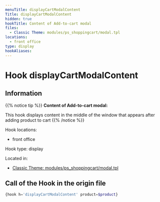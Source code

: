 ```yaml
---
menuTitle: displayCartModalContent
Title: displayCartModalContent
hidden: true
hookTitle: Content of Add-to-cart modal
files:
  - Classic Theme: modules/ps_shoppingcart/modal.tpl
locations:
  - front office
type: display
hookAliases:
---
```


# Hook displayCartModalContent

## Information

{{% notice tip %}}
**Content of Add-to-cart modal:** 

This hook displays content in the middle of the window that appears after adding product to cart
{{% /notice %}}

Hook locations: 
  - front office

Hook type: display

Located in: 
  - [Classic Theme: modules/ps_shoppingcart/modal.tpl](https://github.com/PrestaShop/classic-theme/blob/develop/modules/ps_shoppingcart/modal.tpl)

## Call of the Hook in the origin file

```php
{hook h='displayCartModalContent' product=$product}
```